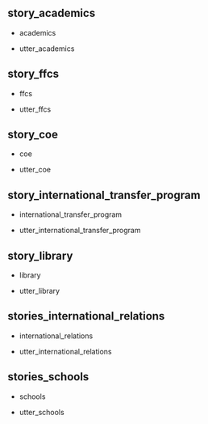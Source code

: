 ## story_academics
* academics
 - utter_academics
 


## story_ffcs
* ffcs
 - utter_ffcs


## story_coe
* coe
- utter_coe

## story_international_transfer_program
* international_transfer_program
- utter_international_transfer_program


## story_library
* library
- utter_library

## stories_international_relations
* international_relations
- utter_international_relations

## stories_schools
* schools
- utter_schools